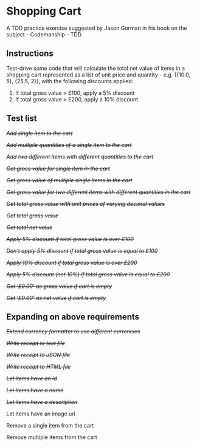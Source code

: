 # Shopping Cart

A TDD practice exercise suggested by Jason Gorman in his book on the subject - Codemanship - TDD.

## Instructions

Test-drive some code that will calculate the total net value of items in a shopping cart represented as a list of unit price and quantity - e.g. {{10.0, 5}, {25.5, 2}}, with the following discounts applied:

1. If total gross value > £100, apply a 5% discount
2. If total gross value > £200, apply a 10% discount

## Test list

~~_Add single item to the cart_~~

~~_Add multiple quantities of a single item to the cart_~~

~~_Add two different items with different quantities to the cart_~~

~~_Get gross value for single item in the cart_~~

~~_Get gross value of multiple single items in the cart_~~

~~_Get gross value for two different items with different quantities in the cart_~~

~~_Get total gross value with unit prices of varying decimal values_~~

~~_Get total gross value_~~

~~_Get total net value_~~

~~_Apply 5% discount if total gross value is over £100_~~

~~_Don't apply 5% discount if total gross value is equal to £100_~~

~~_Apply 10% discount if total gross value is over £200_~~

~~_Apply 5% discount (not 10%) if total gross value is equal to £200_~~

~~_Get '£0.00' as gross value if cart is empty_~~

~~_Get '£0.00' as net value if cart is empty_~~

## Expanding on above requirements

~~_Extend currency formatter to use different currencies_~~

~~_Write receipt to text file_~~

~~_Write receipt to JSON file_~~

~~_Write receipt to HTML file_~~

~~_Let items have an id_~~

~~_Let items have a name_~~

~~_Let items have a description_~~

Let items have an image url

Remove a single item from the cart

Remove multiple items from the cart
